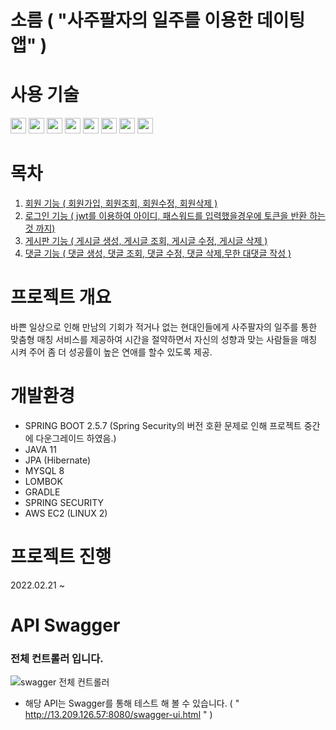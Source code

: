 # 소름 ( "사주팔자의 일주를 이용한 데이팅앱" )

# 사용 기술
<img src="https://img.shields.io/badge/JAVA-007396?style=flat&logo=java&logoColor=white" height="25"/>  <img src="https://img.shields.io/badge/SPRING BOOT-6DB33F?style=flat&logo=springboot&logoColor=white" height="25"/>  <img src="https://img.shields.io/badge/JPA-90E59A?style=flat&logo=JPA&logoColor=white" height="25"/>  <img src="https://img.shields.io/badge/MYSQL-4479A1?style=flat&logo=MYSQL&logoColor=white" height="25"/> <img src="https://img.shields.io/badge/LOMBOK-FF5722?style=flat&logo=LOMBOK&logoColor=white" height="25"/>  <img src="https://img.shields.io/badge/GRADLE-02303A?style=flat&logo=GRADLE&logoColor=white" height="25"/>  <img src="https://img.shields.io/badge/AWS EC2-232F3E?style=flat&logo=Amazon AWS&logoColor=white" height="25"/>  <img src="https://img.shields.io/badge/SPRING SECURITY-6DB33F?style=flat&logo=Spring Security&logoColor=white" height="25"/>
# 목차
   1. [회원 기능 ( 회원가입, 회원조회, 회원수정, 회원삭제 )](https://github.com/jojojojocho/jpadating/blob/main/doc/회원가입.md)
   2. [로그인 기능 ( jwt를 이용하여 아이디, 패스워드를 입력했을경우에 토큰을 반환 하는 것 까지)](https://github.com/jojojojocho/jpadating/blob/main/doc/로그인.md)
   3. [게시판 기능 ( 게시글 생성, 게시글 조회, 게시글 수정, 게시글 삭제 )](https://github.com/jojojojocho/jpadating/blob/main/doc/게시판.md)
   4. [댓글 기능 ( 댓글 생성, 댓글 조회, 댓글 수정, 댓글 삭제,무한 대댓글 작성 )](https://github.com/jojojojocho/jpadating/blob/main/doc/댓글.md)

# 프로젝트 개요
   바쁜 일상으로 인해 만남의 기회가 적거나 없는 현대인들에게 사주팔자의 일주를 통한 맞춤형 매칭 서비스를 제공하여 
  시간을 절약하면서 자신의 성향과 맞는 사람들을 매칭 시켜 주어 좀 더 성공률이 높은 연애를 할수 있도록 제공.
  
# 개발환경
* SPRING BOOT 2.5.7 (Spring Security의 버전 호환 문제로 인해 프로젝트 중간에 다운그레이드 하였음.)
* JAVA 11
* JPA (Hibernate)
* MYSQL 8
* LOMBOK
* GRADLE
* SPRING SECURITY
* AWS EC2 (LINUX 2)

# 프로젝트 진행

2022.02.21 ~ 

# API Swagger
### 전체 컨트롤러 입니다.
![swagger 전체 컨트롤러](https://user-images.githubusercontent.com/43841476/166875673-c9cd5b27-774e-4d7f-8acb-0f1df9edda90.png)

* 해당 API는 Swagger를 통해 테스트 해 볼 수 있습니다. ( " http://13.209.126.57:8080/swagger-ui.html " )

